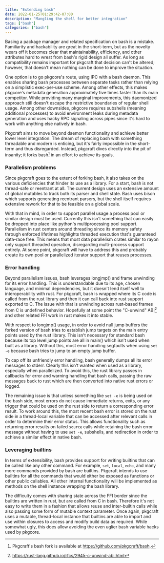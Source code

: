 ```yaml
---
title: "Extending bash"
date: 2022-01-25T01:29:42-07:00
description: "Mangling the shell for better integration"
tags: ["bash"]
categories: ["bash"]
---
```


Basing a package manager and related specification on bash is a mistake.
Familiarity and hackability are great in the short-term, but as the novelty
wears off it becomes clear that maintainability, efficiency, and other
attributes hard to wrest from bash's rigid design all suffer. As long as
compatibility remains important for pkgcraft that decision can't be altered;
however, that doesn't mean nothing can be done to improve the situation.

One option is to go pkgcore's route, using IPC with a bash daemon. This enables
sharing bash processes between separate tasks rather than relying on a
simplistic exec-per-use scheme. Among other effects, this makes pkgcore's
metadata generation approximately five times faster than its main competitor.
While providing many marginal improvements, this daemonized approach still
doesn't escape the restrictive boundaries of regular shell usage. Among other
downsides, pkgcore requires subshells (meaning additional processes) to avoid
environment leaks during metadata generation and uses hacky RPC signaling
across pipes since it's hard to work with anything else natively in bash.

Pkgcraft aims to move beyond daemon functionality and achieve better lower
level integration. The dream of replacing bash with something threadable and
modern is enticing, but it's fairly impossible in the short-term and thus
disregarded. Instead, pkgcraft dives directly into the pit of insanity; it
forks bash[^1] in an effort to achieve its goals.

### Parallelism problems

Since pkgcraft goes to the extent of forking bash, it also takes on the various
deficiencies that hinder its use as a library. For a start, bash is not
thread-safe or reentrant at all. The current design uses an extensive amount of
global mutables to track both its parser and shell state. Bash uses bison which
supports generating reentrant parsers, but the shell itself requires extensive
rework for that to be feasible on a global scale.

With that in mind, in order to support parallel usage a process pool or similar
design must be used. Currently this isn't something that can easily be dropped
into place like python's multiprocessing pool support. Parallelism in rust
centers around threading since its memory safety through enforced lifetimes
highlights threaded execution that's guaranteed data-race free. This means that
most data parallelism crates similar to rayon only support threaded operation,
disregarding multi-process support entirely. At some point, pkgcraft will have
to address this and probably create its own pool or parallelized iterator
support that reuses processes.

### Error handling

Beyond parallelism issues, bash leverages longjmp() and frame unwinding for its
error handling. This is understandable due to its age, chosen language, and
minimal dependencies, but it doesn't lend itself well to interoperability with
rust. For pkgcraft, bash is wrapped where its C code is called from the rust
library and then it can call back into rust support exported to C. The issue
with that is unwinding across rust-based frames from C is undefined behavior.
Hopefully at some point the "C-unwind" ABI[^2] and other related FFI work in
rust makes it into stable.

With respect to longjmp() usage, in order to avoid null jump buffers the forked
version of bash tries to establish jump targets on the main entry points used
by the rust library. This isn't necessary for standard bash because its top
level jump points are all in main() which isn't used when built as a library.
Without this, most error handling segfaults when using `set -e` because bash
tries to jump to an empty jump buffer.

To cap off its unfriendly error handling, bash generally dumps all its error
messages to stderr. Clearly this isn't wanted when used as a library,
especially when parallelized. To avoid this, the rust library passes in
callbacks for error and warning handling that bash calls, passing the raw
messages back to rust which are then converted into native rust errors or
logged.

The remaining issue is that unless something like `set -e` is being used on the
bash side, most errors do not cause immediate returns, exits, or any trigger
that could be used on the rust side to return a corresponding error result. To
work around this, the most recent bash error is stored on the rust side in a
thread-local variable that can be accessed after relevant calls in order to
determine their error status. This allows functionality such as returning error
results on failed `source` calls while retaining the bash error message without
having to use `set -e`, subshells, and redirection in order to achieve a
similar effect in native bash.

### Leveraging builtins

In terms of extensibility, bash provides support for writing builtins that can
be called like any other command. For example, `set`, `local`, `echo`, and many
more commands provided by bash are builtins. Pkgcraft intends to use builtins
for all the commands that would either be exposed as functions or other public
callables. All other internal functionality will be implemented as methods
on the shell instance wrapping the bash library.

The difficulty comes with sharing state across the FFI border since the
builtins are written in rust, but are called from C in bash. Therefore it's not
easy to write them in a fashion that allows reuse and inter-builtin calls while
also passing some form of mutable context parameter. Once again, pkgcraft uses
a mutable, thread-local instance that builtins are able to import and use
within closures to access and modify build data as required. While somewhat
ugly, this does allow avoiding the even uglier bash variable hacks used by
pkgcore.

[^1]: Pkgcraft's bash fork is available at https://github.com/pkgcraft/bash.
[^2]: https://rust-lang.github.io/rfcs/2945-c-unwind-abi.html
